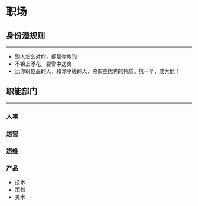 # 职场

## 身份潜规则
***
* 别人怎么对你，都是你教的
* 不锦上添花，要雪中送炭
* 比你职位高的人，和你平级的人，总有些优秀的特质。挑一个，成为他！

## 职能部门
***
### 人事    
### 运营
### 运维
### 产品
* 技术
* 策划
* 美术


